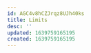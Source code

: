 ```yaml
---
id: AGC4v8hCZJrqz8UJh40ks
title: Limits
desc: ''
updated: 1639759165195
created: 1639759165195
---
```


